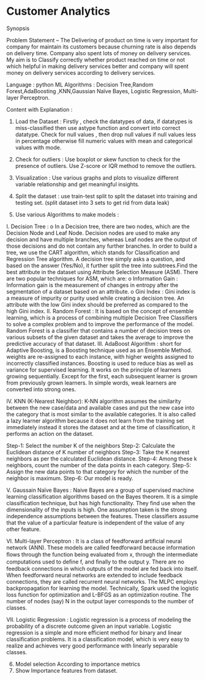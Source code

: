 # Customer Analytics
Synopsis

Problem Statement – The Delivering of product on time is very important for company for maintain its customers because churning rate is also depends on  delivery time. Company also spent lots of money on delivery services. My aim is to Classify correctly whether product reached on time or not which helpful in making delivery services better and company will  spent money on delivery services according to delivery services.

Language : python
ML Algorithms : Decision Tree,Random Forest,AdaBoosting ,KNN,Gaussian Naïve Bayes, Logistic Regression, Multi-layer Perceptron.

Content with Explanation :
1.	Load the Dataset : Firstly , check the datatypes of data, if datatypes is miss-classified then use astype function and convert into correct datatype. Check for null values , then drop null values if null values less in percentage otherwise fill numeric values with mean and categorical values with mode.

2.	Check for outliers : Use boxplot or skew function to check  for the presence of outliers. Use Z-score or IQR method to remove the outliers.

3.	Visualization : Use various graphs and plots to visualize different variable relationship and get meaningful insights.

4.	Split the dataset : use train-test split to split the dataset into training and testing set. (split dataset into 3 sets to get rid from data leak)

5.	Use various Algorithms to make models :

I.	Decision Tree :
o	In a Decision tree, there are two nodes, which are the Decision Node and Leaf Node. Decision nodes are used to make any decision and have multiple branches, whereas Leaf nodes are the output of those decisions and do not contain any further branches. In order to build a tree, we use the CART algorithm, which stands for Classification and Regression Tree algorithm. A decision tree simply asks a question, and based on the answer (Yes/No), it further split the tree into subtrees.Find the best attribute in the dataset using Attribute Selection Measure (ASM).
      There are two popular techniques for ASM, which are:
o	Information Gain :  Information gain is the measurement of changes in entropy after the segmentation of a dataset based on an attribute.
o	Gini Index :  Gini index is a measure of impurity or purity used while creating a decision tree. An attribute with the low Gini index should be preferred as compared to the high Gini index.
II.	Random Forest : It is based on the concept of ensemble learning, which is a process of combining multiple Decision Tree Classifiers to solve a complex problem and to improve the performance of the model. Random Forest is a classifier that contains a number of decision trees on various subsets of the given dataset and takes the average to improve the predictive accuracy of that dataset.
III.	AdaBoost Algorithm : short for Adaptive Boosting, is a Boosting technique used as an Ensemble Method. weights are re-assigned to each instance, with higher weights assigned to incorrectly classified instances. Boosting is used to reduce bias as well as variance for supervised learning. It works on the principle of learners growing sequentially. Except for the first, each subsequent learner is grown from previously grown learners. In simple words, weak learners are converted into strong ones. 

IV.	 KNN (K-Nearest Neighbor): K-NN algorithm assumes the similarity between the new case/data and available cases and put the new case into the category that is most similar to the available categories. It is also called a lazy learner algorithm because it does not learn from the training set immediately instead it stores the dataset and at the time of classification, it performs an action on the dataset.

Step-1: Select the number K of the neighbors
Step-2: Calculate the Euclidean distance of K number of neighbors
Step-3: Take the K nearest neighbors as per the calculated Euclidean distance.
Step-4: Among these k neighbors, count the number of the data points in each category.
Step-5: Assign the new data points to that category for which the number of the neighbor is maximum.
Step-6: Our model is ready.

V.	Gaussain Naïve Bayes :   Naive Bayes are a group of supervised machine learning classification algorithms based on the Bayes theorem. It is a simple classification technique, but has high functionality. They find use when the dimensionality of the inputs is high. One assumption taken is the strong independence assumptions between the features. These classifiers assume that the value of a particular feature is independent of the value of any other feature.

VI.	Multi-layer Perceptron :  It  is a class of feedforward artificial neural network (ANN). These models are called feedforward because information ﬂows through the function being evaluated from x, through the intermediate computations used to deﬁne  f, and ﬁnally to the output y. There are no feedback connections in which outputs of the model are fed back into itself. When feedforward neural networks are extended to include feedback connections, they are called recurrent neural networks. The MLPC employs backpropagation for learning the model. Technically, Spark used the logistic loss function for optimization and L-BFGS as an optimization routine. The number of nodes (say) N in the output layer corresponds to the number of classes.

VII.	Logistic Regression : Logistic regression is a process of modeling the probability of a discrete outcome given an input variable.  Logistic regression is a simple and more efficient method for binary and linear classification problems. It is a classification model, which is very easy to realize and achieves very good performance with linearly separable classes.

6.	Model selection According to importance metrics
7.	Show Importance features from dataset.





